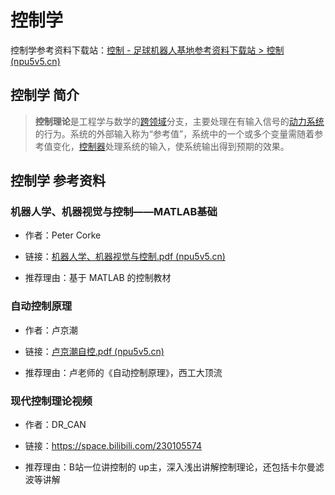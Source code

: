 # 控制学

控制学参考资料下载站：[控制 - 足球机器人基地参考资料下载站 > 控制 (npu5v5.cn)](https://files.npu5v5.cn/控制/)

## 控制学 简介

> **控制理论**是工程学与数学的[跨领域](https://zh.wikipedia.org/wiki/学科交叉)分支，主要处理在有输入信号的[动力系统](https://zh.wikipedia.org/wiki/動力系統)的行为。系统的外部输入称为“参考值”，系统中的一个或多个变量需随着参考值变化，[控制器](https://zh.wikipedia.org/wiki/控制器)处理系统的输入，使系统输出得到预期的效果。

## 控制学 参考资料

### 机器人学、机器视觉与控制——MATLAB基础

+ 作者：Peter Corke
+ 链接：[机器人学、机器视觉与控制.pdf (npu5v5.cn)](https://files.npu5v5.cn/控制/机器人学、机器视觉与控制.pdf)

+ 推荐理由：基于 MATLAB 的控制教材

### 自动控制原理

+ 作者：卢京潮
+ 链接：[卢京潮自控.pdf (npu5v5.cn)](https://files.npu5v5.cn/控制/卢京潮自控.pdf)

+ 推荐理由：卢老师的《自动控制原理》，西工大顶流

### 现代控制理论视频

+ 作者：DR_CAN

+ 链接：https://space.bilibili.com/230105574

+ 推荐理由：B站一位讲控制的 up主，深入浅出讲解控制理论，还包括卡尔曼滤波等讲解